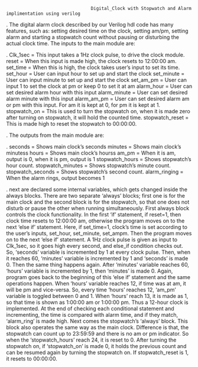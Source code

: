                                     Digital_Clock with Stopwatch and Alarm implimentation using verilog




. The digital alarm clock described by our Verilog hdl code has many features, such as: setting desired time on the clock, setting am/pm, setting alarm and starting a stopwatch count without pausing or disturbing the actual clock time. The inputs to the main module are:

. Clk_1sec = This input takes a 1Hz clock pulse, to drive the clock module. reset = When this input is made high, the clock resets to 12:00:00 am. set_time = When this is high, the clock takes user’s input to set its time. set_hour = User can input hour to set up and start the clock set_minute = User can input minute to set up and start the clock set_am_pm = User can input 1 to set the clock at pm or keep 0 to set it at am alarm_hour = User can set desired alarm hour with this input alarm_minute = User can set desired alarm minute with this input alarm_am_pm = User can set desired alarm am or pm with this input. For am it is kept at 0, for pm it is kept at 1. stopwatch_on = This is used to turn the stopwatch on, when it is made zero after turning on stopwatch, it will hold the counted time. stopwatch_reset = This is made high to reset the stopwatch to 00:00:00.

. The outputs from the main module are:

. seconds = Shows main clock’s seconds minutes = Shows main clock’s minutess hours = Shows main clock’s hourss am_pm = When it is am, output is 0, when it is pm, output is 1 stopwatch_hours = Shows stopwatch’s hour count. stopwatch_minutes = Shows stopwatch’s minute count. stopwatch_seconds = Shows stopwatch’s second count. alarm_ringing = When the alarm rings, output becomes 1

. next are declared some internal variables, which gets changed inside the always blocks. There are two separate ‘always’ blocks; first one is for the main clock and the second block is for the stopwatch, so that one does not disturb or pause the other when running simultaneously. First always block controls the clock functionality. In the first ‘if’ statement, if reset=1, then clock time resets to 12:00:00 am, otherwise the program moves on to the next ‘else if’ statement. Here, if set_time=1, clock’s time is set according to the user’s inputs, set_hour, set_minute, set_ampm. Then the program moves on to the next ‘else if’ statement. A 1Hz clock pulse is given as input to Clk_1sec, so it goes high every second, and else_if condition checks out. So, ‘seconds’ variable is incremented by 1 at every clock pulse. Then, when it reaches 60, ‘minutes’ variable is incremented by 1 and ‘seconds’ is made 0. Then the same thing happens again. After ‘minutes’ variable reaches 60, ‘hours’ variable is incremented by 1, then ‘minutes’ is made 0. Again, program goes back to the beginning of this ‘else if’ statement and the same operations happen. When ‘hours’ variable reaches 12, if time was at am, it will be pm and vice-versa. So, every time ‘hours’ reaches 12, ‘am_pm’ variable is toggled between 0 and 1. When ‘hours’ reach 13, it is made as 1, so that time is shown as 1:00:00 am or 1:00:00 pm. Thus a 12-hour clock is implemented. At the end of checking each conditional statement and incrementing, the time is compared with alarm time, and if they match, ‘alarm_ring’ is made high. Next comes the stopwatch’s ‘always’ block. This block also operates the same way as the main clock. Difference is that, the stopwatch can count up to 23:59:59 and there is no am or pm indicator. So when the ‘stopwatch_hours’ reach 24, it is reset to 0. After turning the stopwatch on, if ‘stopwatch_on’ is made 0, it holds the previous count and can be resumed again by turning the stopwatch on. If stopwatch_reset is 1, it resets to 00:00:00.
